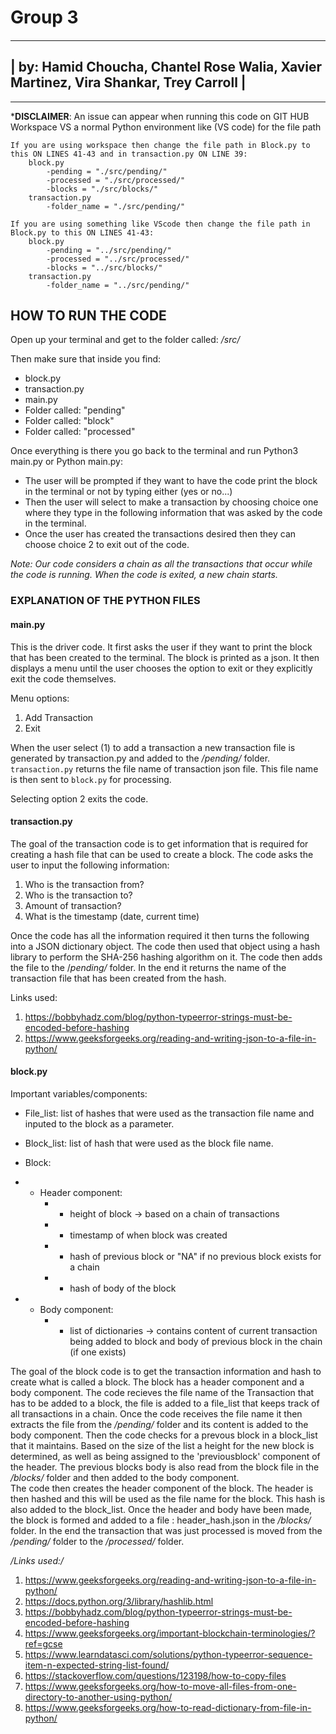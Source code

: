 
# Group 3

####
  --------------------------------------------------------------------------------------
  | by: Hamid Choucha, Chantel Rose Walia, Xavier Martinez, Vira Shankar, Trey Carroll |
  --------------------------------------------------------------------------------------
---------------------------------------------------------------------------------------------------
***DISCLAIMER**:
An issue can appear when running this code on GIT HUB Workspace VS a normal Python environment like (VS code) for the file path
    
    If you are using workspace then change the file path in Block.py to this ON LINES 41-43 and in transaction.py ON LINE 39:
        block.py
            -pending = "./src/pending/"
            -processed = "./src/processed/"
            -blocks = "./src/blocks/"
        transaction.py
            -folder_name = "./src/pending/"

    If you are using something like VScode then change the file path in Block.py to this ON LINES 41-43:
        block.py
            -pending = "../src/pending/"
            -processed = "../src/processed/"
            -blocks = "../src/blocks/"
        transaction.py
            -folder_name = "../src/pending/"


## HOW TO RUN THE CODE
Open up your terminal and get to the folder called: */src/*

Then make sure that inside you find:
* block.py 
* transaction.py
* main.py
* Folder called: "pending"
* Folder called: "block"
* Folder called: "processed"

Once everything is there you go back to the terminal and run Python3 main.py or Python main.py:
* The user will be prompted if they want to have the code print the block in the terminal or not by typing either (yes or no...)
* Then the user will select to make a transaction by choosing choice one where they type in the following information that was asked by the code in the terminal.
* Once the user has created the transactions desired then they can choose choice 2 to exit out of the code.

*Note: Our code considers a chain as all the transactions that occur while the code is running. When the code is exited, a new chain starts.*


### EXPLANATION OF THE PYTHON FILES 


#### main.py
This is the driver code. 
It first asks the user if they want to print the block that has been created to the terminal. The block is printed as a json.
It then displays a menu until the user chooses the option to exit or they explicitly exit the code themselves.

Menu options:
1. Add Transaction
2. Exit 

When the user select (1) to add a transaction a new transaction file is generated by transaction.py and added to the */pending/* folder.
```transaction.py``` returns the file name of transaction json file.
This file name is then sent to ```block.py``` for processing. 

Selecting option 2 exits the code.


#### transaction.py
The goal of the transaction code is to get information that is required for creating a hash file that can be used to create a block.
The code asks the user to input the following information:
1. Who is the transaction from?
2. Who is the transaction to?
3. Amount of transaction?
4. What is the timestamp (date, current time)

Once the code has all the information required it then turns the following into a JSON dictionary object. The code then 
used that object using a hash library to perform the SHA-256 hashing algorithm on it. 
The code then adds the file to the /*pending/* folder.
In the end it returns the name of the transaction file that has been created from the hash.

Links used:
1. https://bobbyhadz.com/blog/python-typeerror-strings-must-be-encoded-before-hashing
2. https://www.geeksforgeeks.org/reading-and-writing-json-to-a-file-in-python/


#### block.py 
Important variables/components:
- File_list: list of hashes that were used as the transaction file name and inputed to the block as a parameter.
- Block_list: list of hash that were used as the block file name.
- Block:
- - Header component: 
    * * height of block -> based on a chain of transactions
    * * timestamp of when block was created 
    * * hash of previous block or "NA" if no previous block exists for a chain
    * * hash of body of the block

- - Body component:
    * * list of dictionaries -> contains content of current transaction being added to block and body of previous block in the chain (if one exists)

The goal of the block code is to get the transaction information and hash to create what is called a block. 
The block has a header component and a body component. The code recieves the file name of the Transaction that 
has to be added to a block, the file is added to a file_list that keeps track of all transactions in a chain. 
Once the code receives the file name it then extracts the file from the */pending/* folder and its content is added to the body component.
Then the code checks for a prevous block in a block_list that it maintains. Based on the size of the list a height for the new block is determined, 
as well as being assigned to the 'previousblock' component of the header. 
The previous blocks body is also read from the block file in the */blocks/* folder and then added to the body component.   
The code then creates the header component of the block. The header is then hashed and this will be used as the file name for the block. 
This hash is also added to the block_list.
Once the header and body have been made, the block is formed and added to a file : header_hash.json in the */blocks/* folder.
In the end the transaction that was just processed is moved from the */pending/* folder to the */processed/* folder.

*/Links used:/*
1. https://www.geeksforgeeks.org/reading-and-writing-json-to-a-file-in-python/
2. https://docs.python.org/3/library/hashlib.html
3. https://bobbyhadz.com/blog/python-typeerror-strings-must-be-encoded-before-hashing
4. https://www.geeksforgeeks.org/important-blockchain-terminologies/?ref=gcse
5. https://www.learndatasci.com/solutions/python-typeerror-sequence-item-n-expected-string-list-found/
6. https://stackoverflow.com/questions/123198/how-to-copy-files
7. https://www.geeksforgeeks.org/how-to-move-all-files-from-one-directory-to-another-using-python/
8. https://www.geeksforgeeks.org/how-to-read-dictionary-from-file-in-python/
